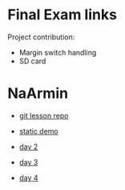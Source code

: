 # Final Exam links

 Project contribution:
  - Margin switch handling
  - SD card
# NaArmin

  - [git lesson repo](https://github.com/NaArmin/git-lesson-repository)
  - [static demo](https://github.com/NaArmin/static-demo)

  - [day 2](https://github.com/greenfox-academy/NaArmin/tree/master/week-01/day-2)
  - [day 3](https://github.com/greenfox-academy/NaArmin/tree/master/week-01/day-3)
  - [day 4](https://github.com/greenfox-academy/NaArmin/tree/master/week-01/day-4)
